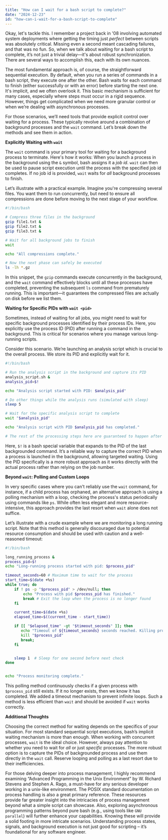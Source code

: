 ```yaml
---
title: "How can I wait for a bash script to complete?"
date: "2024-12-23"
id: "how-can-i-wait-for-a-bash-script-to-complete"
---
```


Okay, let's tackle this. I remember a project back in '08 involving automated system deployments where getting the timing just *perfect* between scripts was absolutely critical. Missing even a second meant cascading failures, and that was no fun. So, when we talk about waiting for a bash script to complete, it’s not just a trivial delay—it's about robust synchronization. There are several ways to accomplish this, each with its own nuances.

The most fundamental approach is, of course, the straightforward sequential execution. By default, when you run a series of commands in a bash script, they execute one after the other. Bash waits for each command to finish (either successfully or with an error) before starting the next one. It's implicit, and we often overlook it. This basic mechanism is sufficient for many cases, especially where steps must occur in a rigid sequence. However, things get complicated when we need more granular control or when we’re dealing with asynchronous processes.

For those scenarios, we’ll need tools that provide explicit control over waiting for a process. These typically revolve around a combination of background processes and the `wait` command. Let’s break down the methods and see them in action.

**Explicitly Waiting with `wait`**

The `wait` command is your primary tool for waiting for a background process to terminate. Here's how it works: When you launch a process in the background using the `&` symbol, bash assigns it a *job id*. `wait` can then be used to pause script execution until the process with the specified job id completes. If no job id is provided, `wait` waits for *all* background processes to finish.

Let’s illustrate with a practical example. Imagine you're compressing several files. You want them to run concurrently, but need to ensure all compressions are done before moving to the next stage of your workflow.

```bash
#!/bin/bash

# Compress three files in the background
gzip file1.txt &
gzip file2.txt &
gzip file3.txt &

# Wait for all background jobs to finish
wait

echo "All compressions complete."

# Now the next phase can safely be executed
ls -lh *.gz
```

In this snippet, the `gzip` commands execute concurrently in the background, and the `wait` command effectively blocks until all these processes have completed, preventing the subsequent `ls` command from prematurely running. This is important—it guarantees the compressed files are actually on disk before we list them.

**Waiting for Specific PIDs with `wait <pid>`**

Sometimes, instead of waiting for all jobs, you might need to wait for specific background processes identified by their process IDs. Here, you explicitly use the process ID (PID) after running a command in the background. This is critical for scenarios where you manage various long-running scripts.

Consider this scenario. We’re launching an analysis script which is crucial to the overall process. We store its PID and explicitly wait for it.

```bash
#!/bin/bash

# Run the analysis script in the background and capture its PID
analysis_script.sh &
analysis_pid=$!

echo "Analysis script started with PID: $analysis_pid"

# Do other things while the analysis runs (simulated with sleep)
sleep 5

# Wait for the specific analysis script to complete
wait "$analysis_pid"

echo "Analysis script with PID $analysis_pid has completed."

# The rest of the processing steps here are guaranteed to happen after the analysis finishes.
```
Here, `$!` is a bash special variable that expands to the PID of the last backgrounded command. It’s a reliable way to capture the correct PID when a process is launched in the background, allowing targeted waiting. Using the PID specifically is a more robust approach as it works directly with the actual process rather than relying on the job number.

**Beyond `wait`: Polling and Custom Loops**

In very specific cases where you can't reliably use the `wait` command, for instance, if a child process has orphaned, an alternative approach is using a polling mechanism with a loop, checking the process's status periodically using commands like `ps`. While often less elegant and more resource-intensive, this approach provides the last resort when `wait` alone does not suffice.

Let’s illustrate with a crude example where we are monitoring a long running script. Note that this method is generally discouraged due to potential resource consumption and should be used with caution and a well-reasoned timeout:
```bash
#!/bin/bash

long_running_process &
process_pid=$!
echo "Long-running process started with pid: $process_pid"

timeout_seconds=60 # Maximum time to wait for the process
start_time=$(date +%s)
while true; do
    if ! ps -p "$process_pid" > /dev/null; then
        echo "Process with pid $process_pid has finished."
        break # Exit the loop when the process is no longer found
    fi

    current_time=$(date +%s)
    elapsed_time=$((current_time - start_time))

    if [[ "$elapsed_time" -gt "$timeout_seconds" ]]; then
       echo "Timeout of ${timeout_seconds} seconds reached. Killing process with pid $process_pid."
       kill "$process_pid"
       break;
    fi


    sleep 1  # Sleep for one second before next check
done


echo "Process monitoring complete."
```

This polling method continuously checks if a given process with `$process_pid` still exists. If it no longer exists, then we know it has completed. We added a timeout mechanism to prevent infinite loops. Such a method is less efficient than `wait` and should be avoided if `wait` works correctly.

**Additional Thoughts**

Choosing the correct method for waiting depends on the specifics of your situation. For most standard sequential script executions, bash’s implicit waiting mechanism is more than enough. When working with concurrent processes, `wait` is the ideal choice. However, always pay attention to whether you need to wait for *all* or just *specific* processes. The more robust option is to capture the PIDs of backgrounded process and use them directly in the `wait` call. Reserve looping and polling as a last resort due to their inefficiencies.

For those delving deeper into process management, I highly recommend examining “Advanced Programming in the Unix Environment” by W. Richard Stevens and Stephen A. Rago, a must-have for any serious developer working in a unix-like environment. The POSIX standard documentation on process handling is also a great primary reference. These resources provide far greater insight into the intricacies of process management beyond what a simple script can showcase. Also, exploring asynchronous programming patterns beyond pure bash (e.g., using tools like `GNU parallel`) will further enhance your capabilities. Knowing these will provide a solid footing in more intricate scenarios. Understanding process states, signals, and background execution is not just good for scripting – it’s foundational for any software engineer.
